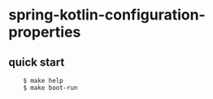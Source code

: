 # spring-kotlin-configuration-properties

## quick start
```
    $ make help
    $ make boot-run   

```